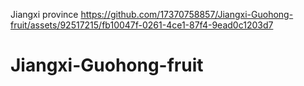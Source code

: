 Jiangxi province
https://github.com/17370758857/Jiangxi-Guohong-fruit/assets/92517215/fb10047f-0261-4ce1-87f4-9ead0c1203d7
# Jiangxi-Guohong-fruit
